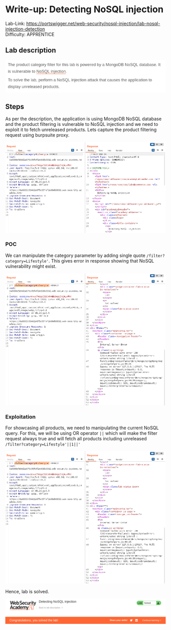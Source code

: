 # Write-up: Detecting NoSQL injection

Lab-Link: <https://portswigger.net/web-security/nosql-injection/lab-nosql-injection-detection>  
Difficulty: APPRENTICE  
  

## Lab description

![lab_description](img/1.png)

## Steps

As per the description, the application is using MongoDB NoSQL database and the product filtering is vulnerable to NoSQL injection and we need to exploit it to fetch unreleased products. Lets capture the product filtering request using burpsuite proxy.

![image_req](img/2.png)

### POC

We can manipulate the category parameter by adding single quote `/filter?category=Lifestyle'`. This gives error in response showing that NoSQL vulnerability might exist.

![nosql_vul](img/3.png)

### Exploitation

For showcasing all products, we need to manipulating the current NoSQL query. For this, we will be using OR operator `||` which will make the filter request always true and will fetch all products including unreleased `/filter?category=Lifestyle'||1||'`

![nosql_vul_exploit](img/3.png)

Hence, lab is solved.

![success](img/5.png)
